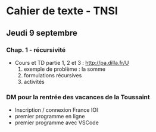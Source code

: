 # Cahier de texte - TNSI

## Jeudi 9 septembre

### Chap. 1 - récursivité

- Cours et TD partie 1, 2 et 3 : http://pa.dilla.fr/U
  1. exemple de problème : la somme
  2. formulations récursives
  3. activités

### DM pour la rentrée des vacances de la Toussaint

- Inscription / connexion France IOI
- premier programme en ligne
- premier programme avec VSCode
